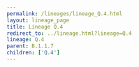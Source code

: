 ```yaml
---
permalink: /lineages/lineage_Q.4.html
layout: lineage_page
title: Lineage Q.4
redirect_to: ../lineage.html?lineage=Q.4
lineage: Q.4
parent: B.1.1.7
children: ['Q.4']
---
```

